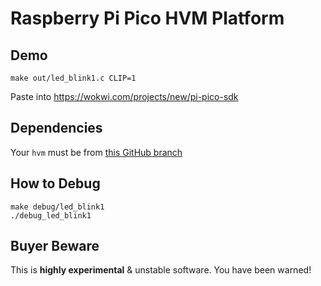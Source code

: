 
# Raspberry Pi Pico HVM Platform

## Demo

`make out/led_blink1.c CLIP=1`

Paste into <https://wokwi.com/projects/new/pi-pico-sdk>

## Dependencies

Your `hvm` must be from [this GitHub branch](https://github.com/lawcho/HVM/tree/wip/patform-io)

## How to Debug

```
make debug/led_blink1
./debug_led_blink1
```

## Buyer Beware

This is **highly experimental** & unstable software. You have been warned!
